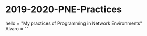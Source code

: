 # 2019-2020-PNE-Practices
hello = "My practices of Programming in Network Environments"  
Alvaro = ""